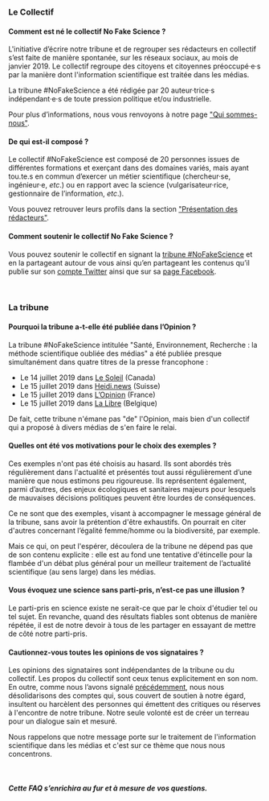 ### Le Collectif

#### Comment est né le collectif No Fake Science ?

L'initiative d’écrire notre tribune et de regrouper ses rédacteurs en collectif s’est faite de manière spontanée, sur les réseaux sociaux, au mois de janvier 2019. Le collectif regroupe des citoyens et citoyennes préoccupé·e·s par la manière dont l'information scientifique est traitée dans les médias.

La tribune #NoFakeScience a été rédigée par 20 auteur·trice·s indépendant·e·s de toute pression politique et/ou industrielle.

Pour plus d’informations, nous vous renvoyons à notre page ["Qui sommes-nous"](https://nofake.science/a-propos).

#### De qui est-il composé ?

Le collectif #NoFakeScience est composé de 20 personnes issues de différentes formations et exerçant dans des domaines variés, mais ayant tou.te.s en commun d’exercer un métier scientifique (chercheur·se, ingénieur·e, *etc*.) ou en rapport avec la science (vulgarisateur·rice, gestionnaire de l’information, *etc*.).

Vous pouvez retrouver leurs profils dans la section ["Présentation des rédacteurs"](https://nofake.science/redacteurs).

#### Comment soutenir le collectif No Fake Science ?

Vous pouvez soutenir le collectif en signant la [tribune #NoFakeScience](https://nofake.science/tribune) et en la partageant autour de vous ainsi qu’en partageant les contenus qu’il publie sur son [compte Twitter](https://twitter.com/nofake_science) ainsi que sur sa [page Facebook](https://www.facebook.com/CollectifNoFakeScience).

<br/>

### La tribune

#### Pourquoi la tribune a-t-elle été publiée dans l’Opinion ?

La tribune #NoFakeScience intitulée "Santé, Environnement, Recherche : la méthode scientifique oubliée des médias" a été publiée presque simultanément dans quatre titres de la presse francophone :

- Le 14 juillet 2019 dans [Le Soleil](https://www.lesoleil.com/actualite/science/la-methode-scientifique-oubliee-dans-les-medias-b2ffb3daae4555df5a140e0252b067ef) (Canada)
- Le 15 juillet 2019 dans [Heidi.news](https://www.heidi.news/articles/sante-environnement-recherche-la-methode-scientifique-oubliee-des-medias) (Suisse)
- Le 15 juillet 2019 dans [L’Opinion](https://www.lopinion.fr/edition/politique/science-ne-saurait-avoir-parti-pris-l-appel-250-scientifiques-aux-192812) (France)
- Le 15 juillet 2019 dans [La Libre](https://www.lalibre.be/debats/opinions/pour-lutter-contre-les-fake-news-les-scientifiques-ne-doivent-pas-devenir-les-ennemis-des-journalistes-5d287ca2f20d5a58a827f72f) (Belgique)

De fait, cette tribune n'émane pas "de" l'Opinion, mais bien d'un collectif qui a proposé à divers médias de s'en faire le relai.

#### Quelles ont été vos motivations pour le choix des exemples ?

Ces exemples n'ont pas été choisis au hasard. Ils sont abordés très régulièrement dans l'actualité et présentés tout aussi régulièrement d’une manière que nous estimons peu rigoureuse. Ils représentent également, parmi d’autres, des enjeux écologiques et sanitaires majeurs pour lesquels de mauvaises décisions politiques peuvent être lourdes de conséquences.

Ce ne sont que des exemples, visant à accompagner le message général de la tribune, sans avoir la prétention d'être exhaustifs. On pourrait en citer d'autres concernant l’égalité femme/homme ou la biodiversité, par exemple.

Mais ce qui, on peut l'espérer, découlera de la tribune ne dépend pas que de son contenu explicite : elle est au fond une tentative d'étincelle pour la flambée d'un débat plus général pour un meilleur traitement de l’actualité scientifique (au sens large) dans les médias.

#### Vous évoquez une science sans parti-pris, n’est-ce pas une illusion ?

Le parti-pris en science existe ne serait-ce que par le choix d'étudier tel ou tel sujet. En revanche, quand des résultats fiables sont obtenus de manière répétée, il est de notre devoir à tous de les partager en essayant de mettre de côté notre parti-pris.

#### Cautionnez-vous toutes les opinions de vos signataires ?

Les opinions des signataires sont indépendantes de la tribune ou du collectif. Les propos du collectif sont ceux tenus explicitement en son nom. En outre, comme nous l’avons signalé [précédemment](https://twitter.com/nofake_science/status/1151746840808886274), nous nous désolidarisons des comptes qui, sous couvert de soutien à notre égard, insultent ou harcèlent des personnes qui émettent des critiques ou réserves à l'encontre de notre tribune. Notre seule volonté est de créer un terreau pour un dialogue sain et mesuré.

Nous rappelons que notre message porte sur le traitement de l'information scientifique dans les médias et c'est sur ce thème que nous nous concentrons.

<br/>

##### Cette FAQ s’enrichira au fur et à mesure de vos questions.
